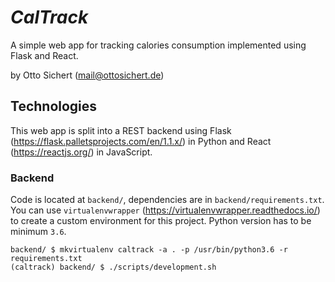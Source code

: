 # _CalTrack_

A simple web app for tracking calories consumption implemented using Flask and React.

by Otto Sichert (mail@ottosichert.de)

## Technologies

This web app is split into a REST backend using Flask (https://flask.palletsprojects.com/en/1.1.x/) in Python and React (https://reactjs.org/) in JavaScript.

### Backend

Code is located at `backend/`, dependencies are in `backend/requirements.txt`. You can use `virtualenvwrapper` (https://virtualenvwrapper.readthedocs.io/) to create a custom environment for this project. Python version has to be minimum `3.6`.


```
backend/ $ mkvirtualenv caltrack -a . -p /usr/bin/python3.6 -r requirements.txt
(caltrack) backend/ $ ./scripts/development.sh
```
